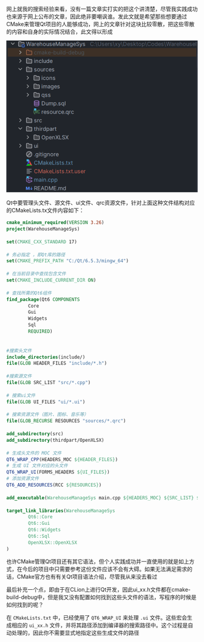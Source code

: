 网上就我的搜索经验来看，没有一篇文章实打实的把这个讲清楚，尽管我实践成功也来源于网上公布的文章，因此绝非要嘲讽谁。发此文就是希望那些想要通过CMake来管理Qt项目的人能够成功，网上的文章针对这块比较零散，把这些零散的内容和自身的实际情况结合，此文得以形成

![qt](./images/qt.png)

Qt中要管理头文件、源文件、ui文件、qrc资源文件，针对上面这种文件结构对应的CMakeLists.tx文件内容如下：

```cmake
cmake_minimum_required(VERSION 3.26)
project(WarehouseManageSys)

set(CMAKE_CXX_STANDARD 17)

# 务必指定 ，即Qt库的路径
set(CMAKE_PREFIX_PATH "C:/Qt/6.5.3/mingw_64")

# 在当前目录中查找包含文件
set(CMAKE_INCLUDE_CURRENT_DIR ON)

# 查找所需的Qt6组件
find_package(Qt6 COMPONENTS
        Core
        Gui
        Widgets
        Sql
        REQUIRED)


#搜索头文件
include_directories(include/)
file(GLOB HEADER_FILES "include/*.h")

#搜索源文件
file(GLOB SRC_LIST "src/*.cpp")

# 搜索ui文件
file(GLOB UI_FILES "ui/*.ui")

# 搜索资源文件（图片、图标、音乐等）
file(GLOB_RECURSE RESOURCES "sources/*.qrc")

add_subdirectory(src)
add_subdirectory(thirdpart/OpenXLSX)

# 生成头文件的 MOC 文件
QT6_WRAP_CPP(HEADERS_MOC ${HEADER_FILES})
# 生成 UI 文件对应的头文件
QT6_WRAP_UI(FORMS_HEADERS ${UI_FILES})
# 添加资源文件
QT6_ADD_RESOURCES(RCC ${RESOURCES})

add_executable(WarehouseManageSys main.cpp ${HEADERS_MOC} ${SRC_LIST} ${FORMS_HEADERS} ${RCC})

target_link_libraries(WarehouseManageSys
        Qt6::Core
        Qt6::Gui
        Qt6::Widgets
        Qt6::Sql
        OpenXLSX::OpenXLSX
)
```

也许CMake管理Qt项目还有其它语法，但个人实践成功并一直使用的就是如上方式，在今后的项目中只需要参考这份文件应该不会有大碍。如果无法满足需求的话，CMake官方也有有关Qt项目语法介绍，尽管我从来没去看过

最后补充一个点，即由于在CLion上进行Qt开发，因此ui_xx.h文件都在cmake-build-debug中，但是我又没有配置如何找到这些头文件的语法，写程序的时候是如何找到的呢？

在 `CMakeLists.txt` 中，已经使用了 `QT6_WRAP_UI` 来处理 `.ui` 文件。这些宏会生成相应的 `ui_xx.h` 文件，并将其路径添加到编译器的搜索路径中。这个过程是自动处理的，因此你不需要显式地指定这些生成文件的路径